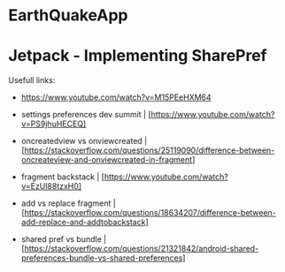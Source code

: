 # EarthQuakeApp
# Jetpack - Implementing SharePref 

Usefull links:

- https://www.youtube.com/watch?v=M15PEeHXM64

- settings preferences dev summit | [https://www.youtube.com/watch?v=PS9jhuHECEQ]

- oncreatedview vs onviewcreated | [https://stackoverflow.com/questions/25119090/difference-between-oncreateview-and-onviewcreated-in-fragment]

- fragment backstack | [https://www.youtube.com/watch?v=EzUl88tzxH0]

- add vs replace fragment | [https://stackoverflow.com/questions/18634207/difference-between-add-replace-and-addtobackstack]

- shared pref vs bundle | [https://stackoverflow.com/questions/21321842/android-shared-preferences-bundle-vs-shared-preferences]
